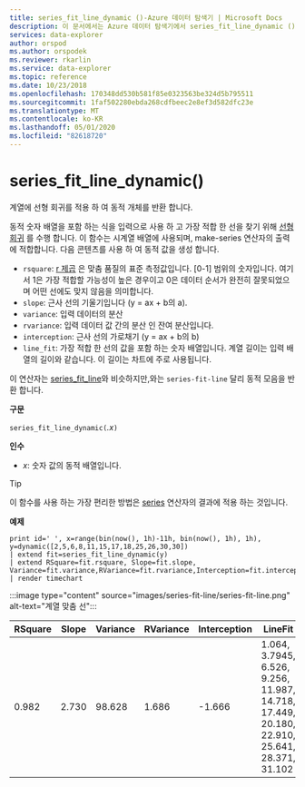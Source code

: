 ```yaml
---
title: series_fit_line_dynamic ()-Azure 데이터 탐색기 | Microsoft Docs
description: 이 문서에서는 Azure 데이터 탐색기에서 series_fit_line_dynamic ()에 대해 설명 합니다.
services: data-explorer
author: orspod
ms.author: orspodek
ms.reviewer: rkarlin
ms.service: data-explorer
ms.topic: reference
ms.date: 10/23/2018
ms.openlocfilehash: 170348dd530b581f85e0323563be324d5b795511
ms.sourcegitcommit: 1faf502280ebda268cdfbeec2e8ef3d582dfc23e
ms.translationtype: MT
ms.contentlocale: ko-KR
ms.lasthandoff: 05/01/2020
ms.locfileid: "82618720"
---
```

# <a name="series_fit_line_dynamic"></a>series_fit_line_dynamic()

계열에 선형 회귀를 적용 하 여 동적 개체를 반환 합니다.  

동적 숫자 배열을 포함 하는 식을 입력으로 사용 하 고 가장 적합 한 선을 찾기 위해 [선형 회귀](https://en.wikipedia.org/wiki/Line_fitting) 를 수행 합니다. 이 함수는 시계열 배열에 사용되며, make-series 연산자의 출력에 적합합니다. 다음 콘텐츠를 사용 하 여 동적 값을 생성 합니다.
* `rsquare`: [r 제곱](https://en.wikipedia.org/wiki/Coefficient_of_determination) 은 맞춤 품질의 표준 측정값입니다. [0-1] 범위의 숫자입니다. 여기서 1은 가장 적합할 가능성이 높은 경우이고 0은 데이터 순서가 완전히 잘못되었으며 어떤 선에도 맞지 않음을 의미합니다. 
* `slope`: 근사 선의 기울기입니다 (y = ax + b의 a).
* `variance`: 입력 데이터의 분산
* `rvariance`: 입력 데이터 값 간의 분산 인 잔여 분산입니다.
* `interception`: 근사 선의 가로채기 (y = ax + b의 b)
* `line_fit`: 가장 적합 한 선의 값을 포함 하는 숫자 배열입니다. 계열 길이는 입력 배열의 길이와 같습니다. 이 길이는 차트에 주로 사용됩니다.

이 연산자는 [series_fit_line](series-fit-linefunction.md)와 비슷하지만,와는 `series-fit-line` 달리 동적 모음을 반환 합니다.

**구문**

`series_fit_line_dynamic(`*.x*`)`

**인수**

* *x*: 숫자 값의 동적 배열입니다.

> [!TIP]
> 이 함수를 사용 하는 가장 편리한 방법은 [series](make-seriesoperator.md) 연산자의 결과에 적용 하는 것입니다.

**예제**

```kusto
print id=' ', x=range(bin(now(), 1h)-11h, bin(now(), 1h), 1h), y=dynamic([2,5,6,8,11,15,17,18,25,26,30,30])
| extend fit=series_fit_line_dynamic(y)
| extend RSquare=fit.rsquare, Slope=fit.slope, Variance=fit.variance,RVariance=fit.rvariance,Interception=fit.interception,LineFit=fit.line_fit
| render timechart
```

:::image type="content" source="images/series-fit-line/series-fit-line.png" alt-text="계열 맞춤 선":::

| RSquare | Slope | Variance | RVariance | Interception | LineFit                                                                                     |
|---------|-------|----------|-----------|--------------|---------------------------------------------------------------------------------------------|
| 0.982   | 2.730 | 98.628   | 1.686     | -1.666       | 1.064, 3.7945, 6.526, 9.256, 11.987, 14.718, 17.449, 20.180, 22.910, 25.641, 28.371, 31.102 |